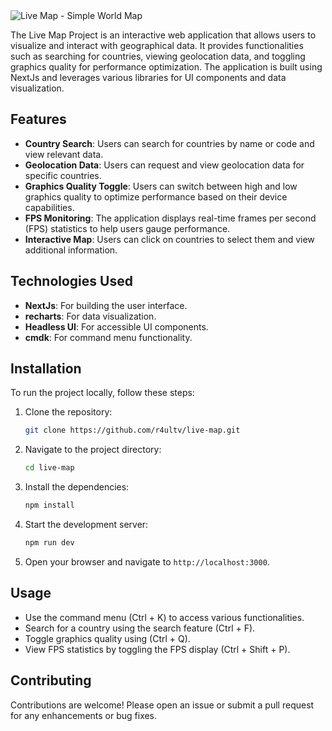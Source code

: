 <img alt="Live Map - Simple World Map" src="https://www.raulcarini.dev/api/dynamic-og?title=Live%20Map&description=A%20world%20map%20with%20stats%20and%20general%20information%20for%20each%20country">

The Live Map Project is an interactive web application that allows users to visualize and interact with geographical data. It provides functionalities such as searching for countries, viewing geolocation data, and toggling graphics quality for performance optimization. The application is built using NextJs and leverages various libraries for UI components and data visualization.

## Features
- **Country Search**: Users can search for countries by name or code and view relevant data.
- **Geolocation Data**: Users can request and view geolocation data for specific countries.
- **Graphics Quality Toggle**: Users can switch between high and low graphics quality to optimize performance based on their device capabilities.
- **FPS Monitoring**: The application displays real-time frames per second (FPS) statistics to help users gauge performance.
- **Interactive Map**: Users can click on countries to select them and view additional information.

## Technologies Used
- **NextJs**: For building the user interface.
- **recharts**: For data visualization.
- **Headless UI**: For accessible UI components.
- **cmdk**: For command menu functionality.

## Installation
To run the project locally, follow these steps:

1. Clone the repository:
   ```bash
   git clone https://github.com/r4ultv/live-map.git
   ```

2. Navigate to the project directory:
   ```bash
   cd live-map
   ```

3. Install the dependencies:
   ```bash
   npm install
   ```

4. Start the development server:
   ```bash
   npm run dev
   ```

5. Open your browser and navigate to `http://localhost:3000`.

## Usage
- Use the command menu (Ctrl + K) to access various functionalities.
- Search for a country using the search feature (Ctrl + F).
- Toggle graphics quality using (Ctrl + Q).
- View FPS statistics by toggling the FPS display (Ctrl + Shift + P).

## Contributing
Contributions are welcome! Please open an issue or submit a pull request for any enhancements or bug fixes.

